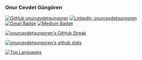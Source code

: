 ### Onur Cevdet Güngören

[![GitHub onurcevdetgungoren](https://img.shields.io/github/followers/onurcevdetgungoren?label=Follow&style=social)](https://github.com/onurcevdetgungoren)
[![Linkedin: onurcevdetgungoren](https://img.shields.io/badge/-onurcevdetgungoren-blue?style=flat-square&logo=Linkedin&logoColor=white&link=https://www.linkedin.com/in/onurcevdetgungoren/)](https://www.linkedin.com/in/onurcevdetgungoren/)
[![Gmail Badge](https://img.shields.io/badge/-onurcevdetgungoren-c14438?style=flat&logo=Gmail&logoColor=white&link=mailto:onurcevdetgungoren@gmail.com)](mailto:onurcevdetgungoren@gmail.com)
[![Medium Badge](https://img.shields.io/badge/-onurcevdetgungoren-000000?style=flat&labelColor=000000&logo=Medium&link=https://medium.com/@onurcevdetgungoren)](https://medium.com/@onurcevdetgungoren)

[![onurcevdetgungoren's GitHub Streak](https://github-readme-streak-stats.herokuapp.com/?user=onurcevdetgungoren&theme=gotham)](https://github.com/DenverCoder1/github-readme-streak-stats)

[![onurcevdetgungoren's github stats](https://github-readme-stats.vercel.app/api?username=onurcevdetgungoren&theme=gotham&show_icons=true&count_private=true)](https://github.com/anuraghazra/github-readme-stats)

[![Top Languages](https://github-readme-stats.vercel.app/api/top-langs/?username=onurcevdetgungoren&layout=compact&langs_count=10&theme=gotham)](https://github.com/anuraghazra/github-readme-stats)
